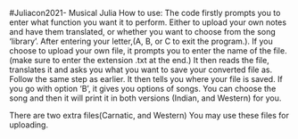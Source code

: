 #Juliacon2021- Musical Julia
How to use:
The code firstly prompts you to enter what function you want it to perform.
Either to upload your own notes and have them translated, or whether you want to choose from the song ‘library’. After entering your letter,(A, B, or C to exit the program.). If you choose to upload your own file, it prompts you to enter the name of the file.(make sure to enter the extension .txt at the end.) It then reads the file, translates it and asks you what you want to save your converted file as. Follow the same step as earlier. It then tells you where your file is saved. If you go with option ‘B’, it gives you options of songs. You can choose the song and then it will print it in both versions (Indian, and Western) for you. 

There are two extra files(Carnatic, and Western) You may use these files for uploading.
